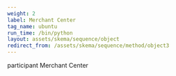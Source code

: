 ```yaml
---
weight: 2
label: Merchant Center
tag_name: ubuntu
run_time: /bin/python
layout: assets/skema/sequence/object
redirect_from: /assets/skema/sequence/method/object3
---
```

participant Merchant Center
